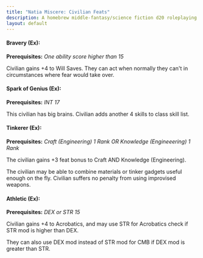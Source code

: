 ```yaml
---
title: "Natia Miscere: Civilian Feats"
description: A homebrew middle-fantasy/science fiction d20 roleplaying game system based on Pathfinder
layout: default
---
```


#### Bravery (Ex):

**Prerequisites:** *One ability score higher than 15*

Civilian gains +4 to Will Saves. They can act when normally they can't in circumstances where fear would take over.

#### Spark of Genius (Ex):

**Prerequisites:** *INT 17*

This civilian has big brains. Civilian adds another 4 skills to class skill list.

#### Tinkerer (Ex):

**Prerequisites:** *Craft (Engineering) 1 Rank OR Knowledge (Engineeering) 1 Rank*

The civilian gains +3 feat bonus to Craft AND Knowledge (Engineering).

The civilian may be able to combine materials or tinker gadgets useful enough on the fly. Civilian suffers no penalty from using improvised weapons.

#### Athletic (Ex):

**Prerequisites:** *DEX or STR 15*

Civilian gains +4 to Acrobatics, and may use STR for Acrobatics check if STR mod is higher than DEX.

They can also use DEX mod instead of STR mod for CMB if DEX mod is greater than STR.
